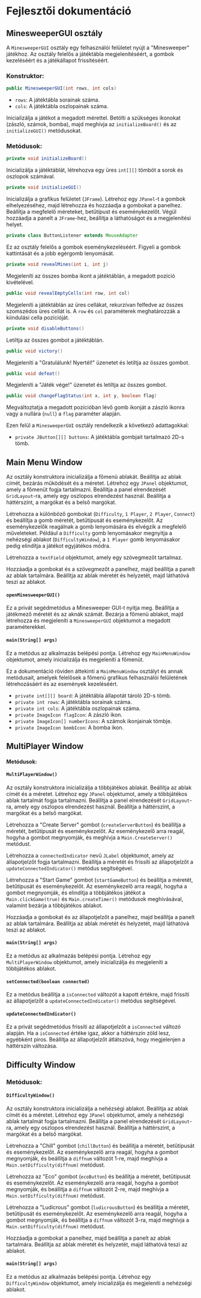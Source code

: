 # Fejlesztői dokumentáció

## MinesweeperGUI osztály

A `MinesweeperGUI` osztály egy felhasználói felületet nyújt a "Minesweeper" játékhoz. Az osztály felelős a játéktábla megjelenítéséért, a gombok kezeléséért és a játékállapot frissítéséért.

### Konstruktor:

```java
public MinesweeperGUI(int rows, int cols)
```

- `rows`: A játéktábla sorainak száma.
- `cols`: A játéktábla oszlopainak száma.

Inicializálja a játékot a megadott mérettel. Betölti a szükséges ikonokat (zászló, számok, bomba), majd meghívja az `initializeBoard()` és az `initializeGUI()` metódusokat.

### Metódusok:

```java
private void initializeBoard()
```

Inicializálja a játéktáblát, létrehozva egy üres `int[][]` tömböt a sorok és oszlopok számával.

```java
private void initializeGUI()
```

Inicializálja a grafikus felületet (`JFrame`). Létrehoz egy `JPanel`-t a gombok elhelyezéséhez, majd létrehozza és hozzáadja a gombokat a panelhez. Beállítja a megfelelő méreteket, betűtípust és eseménykezelőt. Végül hozzáadja a panelt a `JFrame`-hez, beállítja a láthatóságot és a megjelenítési helyet.

```java
private class ButtonListener extends MouseAdapter
```

Ez az osztály felelős a gombok eseménykezeléséért. Figyeli a gombok kattintását és a jobb egérgomb lenyomását.

```java
private void revealMines(int i, int j)
```

Megjeleníti az összes bomba ikont a játéktáblán, a megadott pozíció kivételével.

```java
public void revealEmptyCells(int row, int col)
```

Megjeleníti a játéktáblán az üres cellákat, rekurzívan felfedve az összes szomszédos üres cellát is. A `row` és `col` paraméterek meghatározzák a kiindulási cella pozícióját.

```java
private void disableButtons()
```

Letiltja az összes gombot a játéktáblán.

```java
public void victory()
```

Megjeleníti a "Gratulálunk! Nyertél!" üzenetet és letiltja az összes gombot.

```java
public void defeat()
```

Megjeleníti a "Játék vége!" üzenetet és letiltja az összes gombot.

```java
public void changeFlagStatus(int x, int y, boolean flag)
```

Megváltoztatja a megadott pozícióban lévő gomb ikonját a zászló ikonra vagy a nullára (`null`) a `flag` paraméter alapján.

Ezen felül a `MinesweeperGUI` osztály rendelkezik a következő adattagokkal:

- `private JButton[][] buttons`: A játéktábla gombjait tartalmazó 2D-s tömb.


## Main Menu Window

Az osztály konstruktora inicializálja a főmenü ablakát. Beállítja az ablak címét, bezárás működését és a méretet. Létrehoz egy `JPanel` objektumot, amely a főmenüt fogja tartalmazni. Beállítja a panel elrendezését `GridLayout`-ra, amely egy oszlopos elrendezést használ. Beállítja a háttérszínt, a margókat és a belső margókat.

Létrehozza a különböző gombokat (`Difficulty`, `1 Player`, `2 Player`, `Connect`) és beállítja a gomb méretét, betűtípusát és eseménykezelőt. Az eseménykezelők reagálnak a gomb lenyomására és elvégzik a megfelelő műveleteket. Például a `Difficulty` gomb lenyomásakor megnyitja a nehézségi ablakot (`DifficultyWindow`), a `1 Player` gomb lenyomásakor pedig elindítja a játékot egyjátékos módra.

Létrehozza a `textField` objektumot, amely egy szövegmezőt tartalmaz.

Hozzáadja a gombokat és a szövegmezőt a panelhez, majd beállítja a panelt az ablak tartalmára. Beállítja az ablak méretét és helyzetét, majd láthatóvá teszi az ablakot.

#### `openMinesweeperGUI()`

Ez a privát segédmetódus a Minesweeper GUI-t nyitja meg. Beállítja a játékmező méretét és az aknák számát. Bezárja a főmenü ablakot, majd létrehozza és megjeleníti a `MinesweeperGUI` objektumot a megadott paraméterekkel.

#### `main(String[] args)`

Ez a metódus az alkalmazás belépési pontja. Létrehoz egy `MainMenuWindow` objektumot, amely inicializálja és megjeleníti a főmenüt.

Ez a dokumentáció röviden áttekinti a `MainMenuWindow` osztályt és annak metódusait, amelyek felelősek a főmenü grafikus felhasználói felületének létrehozásáért és az események kezeléséért.
- `private int[][] board`: A játéktábla állapotát tároló 2D-s tömb.
- `private int rows`: A játéktábla sorainak száma.
- `private int cols`: A játéktábla oszlopainak száma.
- `private ImageIcon flagIcon`: A zászló ikon.
- `private ImageIcon[] numberIcons`: A számok ikonjainak tömbje.
- `private ImageIcon bombIcon`: A bomba ikon.


## MultiPlayer Window

#### Metódusok:

#### `MultiPlayerWindow()`

Az osztály konstruktora inicializálja a többjátékos ablakát. Beállítja az ablak címét és a méretet. Létrehoz egy `JPanel` objektumot, amely a többjátékos ablak tartalmát fogja tartalmazni. Beállítja a panel elrendezését `GridLayout`-ra, amely egy oszlopos elrendezést használ. Beállítja a háttérszínt, a margókat és a belső margókat.

Létrehozza a "Create Server" gombot (`createServerButton`) és beállítja a méretét, betűtípusát és eseménykezelőt. Az eseménykezelő arra reagál, hogyha a gombot megnyomják, és meghívja a `Main.CreateServer()` metódust.

Létrehozza a `connectedIndicator` nevű `JLabel` objektumot, amely az állapotjelzőt fogja tartalmazni. Beállítja a méretét és frissíti az állapotjelzőt a `updateConnectedIndicator()` metódus segítségével.

Létrehozza a "Start Game" gombot (`startGameButton`) és beállítja a méretét, betűtípusát és eseménykezelőt. Az eseménykezelő arra reagál, hogyha a gombot megnyomják, és elindítja a többjátékos játékot a `Main.clickGame(true)` és `Main.createTimer()` metódusok meghívásával, valamint bezárja a többjátékos ablakot.

Hozzáadja a gombokat és az állapotjelzőt a panelhez, majd beállítja a panelt az ablak tartalmára. Beállítja az ablak méretét és helyzetét, majd láthatóvá teszi az ablakot.

#### `main(String[] args)`

Ez a metódus az alkalmazás belépési pontja. Létrehoz egy `MultiPlayerWindow` objektumot, amely inicializálja és megjeleníti a többjátékos ablakot.

#### `setConnected(boolean connected)`

Ez a metódus beállítja a `isConnected` változót a kapott értékre, majd frissíti az állapotjelzőt a `updateConnectedIndicator()` metódus segítségével.

#### `updateConnectedIndicator()`

Ez a privát segédmetódus frissíti az állapotjelzőt a `isConnected` változó alapján. Ha a `isConnected` értéke igaz, akkor a háttérszín zöld lesz, egyébként piros. Beállítja az állapotjelzőt átlátszóvá, hogy megjelenjen a háttérszín változása.


## Difficulty Window

### Metódusok:

#### `DifficultyWindow()`

Az osztály konstruktora inicializálja a nehézségi ablakot. Beállítja az ablak címét és a méretet. Létrehoz egy `JPanel` objektumot, amely a nehézségi ablak tartalmát fogja tartalmazni. Beállítja a panel elrendezését `GridLayout`-ra, amely egy oszlopos elrendezést használ. Beállítja a háttérszínt, a margókat és a belső margókat.

Létrehozza a "Chill" gombot (`chillButton`) és beállítja a méretét, betűtípusát és eseménykezelőt. Az eseménykezelő arra reagál, hogyha a gombot megnyomják, és beállítja a `diffnum` változót 1-re, majd meghívja a `Main.setDifficulty(diffnum)` metódust.

Létrehozza az "Eco" gombot (`ecoButton`) és beállítja a méretét, betűtípusát és eseménykezelőt. Az eseménykezelő arra reagál, hogyha a gombot megnyomják, és beállítja a `diffnum` változót 2-re, majd meghívja a `Main.setDifficulty(diffnum)` metódust.

Létrehozza a "Ludicrous" gombot (`ludicrousButton`) és beállítja a méretét, betűtípusát és eseménykezelőt. Az eseménykezelő arra reagál, hogyha a gombot megnyomják, és beállítja a `diffnum` változót 3-ra, majd meghívja a `Main.setDifficulty(diffnum)` metódust.

Hozzáadja a gombokat a panelhez, majd beállítja a panelt az ablak tartalmára. Beállítja az ablak méretét és helyzetét, majd láthatóvá teszi az ablakot.

#### `main(String[] args)`

Ez a metódus az alkalmazás belépési pontja. Létrehoz egy `DifficultyWindow` objektumot, amely inicializálja és megjeleníti a nehézségi ablakot.

